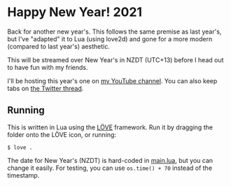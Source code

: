 # Happy New Year! 2021

Back for another new year's. This follows the same premise as last year's, but I've "adapted" it to Lua (using love2d) and gone for a more modern (compared to last year's) aesthetic.

This will be streamed over New Year's in NZDT (UTC+13) before I head out to have fun with my friends.

I'll be hosting this year's one on [my YouTube channel](https://www.youtube.com/channel/UC2ZgvSezqPAuGZjQdYPevjQ). You can also keep tabs on [the Twitter thread](https://twitter.com/thegreatrazz/status/1200701552341606400).

## Running

This is written in Lua using the [LÖVE](https://love2d.org/) framework. Run it by dragging the folder onto the LÖVE icon, or running:

```
$ love .
```

The date for New Year's (NZDT) is hard-coded in [main.lua](main.lua#5), but you can change it easily. For testing, you can use `os.time() + 70` instead of the timestamp.
